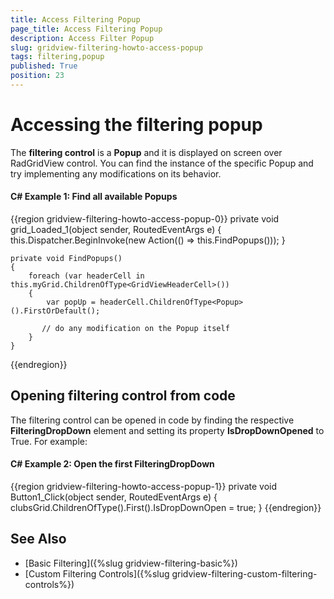 ```yaml
---
title: Access Filtering Popup
page_title: Access Filtering Popup
description: Access Filter Popup
slug: gridview-filtering-howto-access-popup
tags: filtering,popup
published: True
position: 23
---
```


# Accessing the filtering popup

The __filtering control__ is a __Popup__ and it is displayed on screen over RadGridView control. You can find the instance of the specific Popup and try implementing any modifications on its behavior.

#### __C# Example 1: Find all available Popups__
{{region gridview-filtering-howto-access-popup-0}}
	private void grid_Loaded_1(object sender, RoutedEventArgs e)
	{
	    this.Dispatcher.BeginInvoke(new Action(() => this.FindPopups()));
	}
	  
	private void FindPopups()
	{
	    foreach (var headerCell in this.myGrid.ChildrenOfType<GridViewHeaderCell>())
	    {
	        var popUp = headerCell.ChildrenOfType<Popup>().FirstOrDefault();
	  
	       // do any modification on the Popup itself
	    }
	}
{{endregion}}
    
## Opening filtering control from code    

The filtering control can be opened in code by finding the respective __FilteringDropDown__ element and setting its property __IsDropDownOpened__ to True. For example:

#### __C# Example 2: Open the first FilteringDropDown__
{{region gridview-filtering-howto-access-popup-1}}
	private void Button1_Click(object sender, RoutedEventArgs e)
	{
	    clubsGrid.ChildrenOfType<FilteringDropDown>().First().IsDropDownOpen = true;
	}
{{endregion}}

## See Also
 * [Basic Filtering]({%slug gridview-filtering-basic%})
 * [Custom Filtering Controls]({%slug gridview-filtering-custom-filtering-controls%})